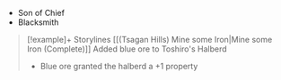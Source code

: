 - Son of Chief
- Blacksmith
> [!example]+ Storylines
> [[(Tsagan Hills) Mine some Iron|Mine some Iron (Complete)]]
> Added blue ore to Toshiro's Halberd
> - Blue ore granted the halberd a +1 property

